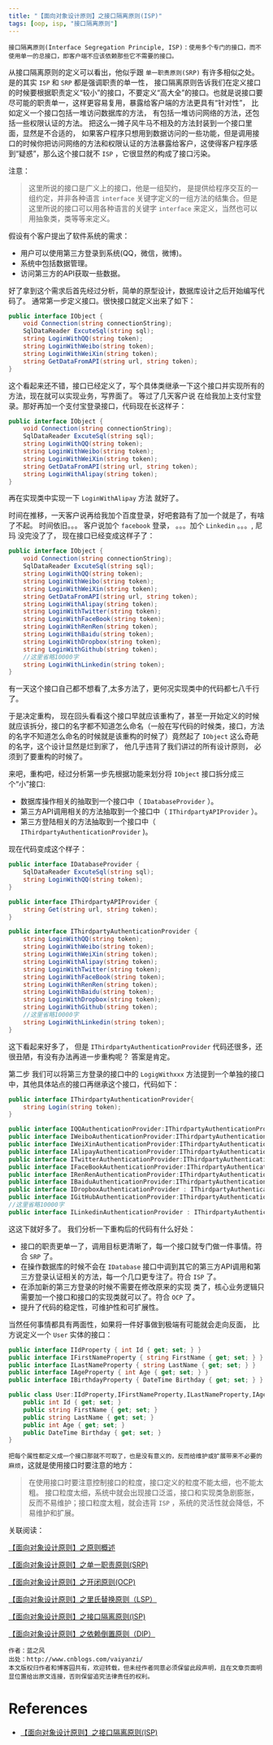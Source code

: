 ```yaml
---
title: "【面向对象设计原则】之接口隔离原则(ISP)"
tags: [oop, isp, "接口隔离原则"]
---
```


`接口隔离原则(Interface Segregation Principle, ISP)：使用多个专门的接口，而不使用单一的总接口，即客户端不应该依赖那些它不需要的接口。`

从接口隔离原则的定义可以看出，他似乎跟 `单一职责原则(SRP)` 有许多相似之处。 是的其实 `ISP` 和 `SRP` 都是强调职责的单一性， 接口隔离原则告诉我们在定义接口的时候要根据职责定义“较小”的接口，不要定义“高大全”的接口。也就是说接口要尽可能的职责单一，这样更容易复用，暴露给客户端的方法更具有“针对性”， 比如定义一个接口包括一堆访问数据库的方法， 有包括一堆访问网络的方法，还包括一些权限认证的方法。 把这么一摊子风牛马不相及的方法封装到一个接口里面，显然是不合适的， 如果客户程序只想用到数据访问的一些功能，但是调用接口的时候你把访问网络的方法和权限认证的方法暴露给客户，这使得客户程序感到“疑惑”，那么这个接口就不 `ISP` ，它很显然的构成了接口污染。

注意：
> 这里所说的接口是广义上的接口，他是一组契约， 是提供给程序交互的一组约定，并非各种语言 `interface` 关键字定义的一组方法的结集合。但是这里所说的接口可以用各种语言的关键字 `interface` 来定义，当然也可以用抽象类，类等等来定义。

假设有个客户提出了软件系统的需求：

- 用户可以使用第三方登录到系统(QQ，微信，微博)。
- 系统中包括数据管理。
- 访问第三方的API获取一些数据。

好了拿到这个需求后首先经过分析，简单的原型设计，数据库设计之后开始编写代码了。 通常第一步定义接口。很快接口就定义出来了如下：

```c#
public interface IObject {
    void Connection(string connectionString);
    SqlDataReader ExcuteSql(string sql);
    string LoginWithQQ(string token);
    string LoginWithWeibo(string token);
    string LoginWithWeiXin(string token);
    string GetDataFromAPI(string url, string token);
}
```

这个看起来还不错，接口已经定义了，写个具体类继承一下这个接口并实现所有的方法，现在就可以实现业务，写界面了。 等过了几天客户说 在给我加上支付宝登录。那好再加一个支付宝登录接口，代码现在长这样子：

```c#
public interface IObject {
    void Connection(string connectionString);
    SqlDataReader ExcuteSql(string sql);
    string LoginWithQQ(string token);
    string LoginWithWeibo(string token);
    string LoginWithWeiXin(string token);
    string GetDataFromAPI(string url, string token);
    string LoginWithAlipay(string token);
}
```

再在实现类中实现一下 `LoginWithAlipay` 方法 就好了。

时间在推移，一天客户说再给我加个百度登录，好吧套路有了加一个就是了，有啥了不起。 时间依旧。。。 客户说加个 `facebook` 登录， 。。。加个 `Linkedin` 。。。, 尼玛 没完没了了， 现在接口已经变成这样子了：

```c#
public interface IObject {
    void Connection(string connectionString);
    SqlDataReader ExcuteSql(string sql);
    string LoginWithQQ(string token);
    string LoginWithWeibo(string token);
    string LoginWithWeiXin(string token);
    string GetDataFromAPI(string url, string token);
    string LoginWithAlipay(string token);
    string LoginWithTwitter(string token);
    string LoginWithFaceBook(string token);
    string LoginWithRenRen(string token);
    string LoginWithBaidu(string token);
    string LoginWithDropbox(string token);
    string LoginWithGithub(string token);
    //这里省略10000字
    string LoginWithLinkedin(string token);
}
```

有一天这个接口自己都不想看了,太多方法了，更何况实现类中的代码都七八千行了。

于是决定重构， 现在回头看看这个接口早就应该重构了，甚至一开始定义的时候就应该拆分，接口的名字都不知道怎么命名（一般在写代码的时候类，接口，方法的名字不知道怎么命名的时候就是该重构的时候了）竟然起了 `IObject` 这么奇葩的名字，这个设计显然是烂到家了， 他几乎违背了我们讲过的所有设计原则， 必须到了要重构的时候了。

来吧，重构吧，经过分析第一步先根据功能来划分将 `IObject` 接口拆分成三个“小”接口:

- 数据库操作相关的抽取到一个接口中（ `IDatabaseProvider` ）。
- 第三方API调用相关的方法抽取到一个接口中（ `IThirdpartyAPIProvider` ）。
- 第三方登陆相关的方法抽取到一个接口中（ `IThirdpartyAuthenticationProvider` )。

现在代码变成这个样子：

```c#
public interface IDatabaseProvider {
    SqlDataReader ExcuteSql(string sql);
    string LoginWithQQ(string token);
}

public interface IThirdpartyAPIProvider {
    string Get(string url, string token);
}

public interface IThirdpartyAuthenticationProvider {
    string LoginWithQQ(string token);
    string LoginWithWeibo(string token);
    string LoginWithWeiXin(string token);
    string LoginWithAlipay(string token);
    string LoginWithTwitter(string token);
    string LoginWithFaceBook(string token);
    string LoginWithRenRen(string token);
    string LoginWithBaidu(string token);
    string LoginWithDropbox(string token);
    string LoginWithGithub(string token);
    //这里省略10000字
    string LoginWithLinkedin(string token);
}
```

这下看起来好多了， 但是 `IThirdpartyAuthenticationProvider` 代码还很多，还很丑陋，有没有办法再进一步重构呢？ 答案是肯定。 

第二步 我们可以将第三方登录的接口中的 `LogigWithxxx` 方法提到一个单独的接口中，其他具体站点的接口再继承这个接口，代码如下：

```c#
public interface IThirdpartyAuthenticationProvider{
    string Login(string token);
}

public interface IQQAuthenticationProvider:IThirdpartyAuthenticationProvider{}
public interface IWeiboAuthenticationProvider:IThirdpartyAuthenticationProvider{}
public interface IWeiXinAuthenticationProvider:IThirdpartyAuthenticationProvider{}
public interface IAlipayAuthenticationProvider:IThirdpartyAuthenticationProvider{}
public interface ITwitterAuthenticationProvider:IThirdpartyAuthenticationProvider{}
public interface IFaceBookAuthenticationProvider:IThirdpartyAuthenticationProvider{}
public interface IRenRenAuthenticationProvider:IThirdpartyAuthenticationProvider{}
public interface IBaiduAuthenticationProvider:IThirdpartyAuthenticationProvider{}
public interface IDropboxAuthenticationProvider : IThirdpartyAuthenticationProvider { }
public interface IGitHubAuthenticationProvider:IThirdpartyAuthenticationProvider{}
//这里省略10000字
public interface ILinkedinAuthenticationProvider : IThirdpartyAuthenticationProvider { }
```

这这下就好多了。 我们分析一下重构后的代码有什么好处：

- 接口的职责更单一了，调用目标更清晰了，每一个接口就专门做一件事情。符合 `SRP` 了。
- 在操作数据库的时候不会在 `IDatabase` 接口中调到其它的第三方API调用和第三方登录认证相关的方法，每一个几口更专注了。符合 `ISP` 了。
- 在添加新的第三方登录的时候不需要在修改原来的实现 类了，核心业务逻辑只需要加一个接口和接口的实现类就可以了。符合 `OCP` 了。
- 提升了代码的稳定性，可维护性和可扩展性。

当然任何事情都具有两面性，如果将一件好事做到极端有可能就会走向反面， 比方说定义一个 `User` 实体的接口：

```c#
public interface IIdProperty { int Id { get; set; } }
public interface IFirstNameProperty { string FirstName { get; set; } }
public interface ILastNameProperty { string LastName { get; set; } }
public interface IAgeProperty { int Age { get; set; } }
public interface IBirthdayProperty { DateTime Birthday { get; set; } }

public class User:IIdProperty,IFirstNameProperty,ILastNameProperty,IAgeProperty,IBirthdayProperty {
    public int Id { get; set; }
    public string FirstName { get; set; }
    public string LastName { get; set; }
    public int Age { get; set; }
    public DateTime Birthday { get; set; }
}
```

`把每个属性都定义成一个接口那就不可取了，也是没有意义的，反而给维护或扩展带来不必要的麻烦`，这就是使用接口时要注意的地方：

> 在使用接口时要注意控制接口的粒度，接口定义的粒度不能太细，也不能太粗。 接口粒度太细，系统中就会出现接口泛滥，接口和实现类急剧膨胀，反而不易维护；接口粒度太粗，就会违背 `ISP` ，系统的灵活性就会降低，不易维护和扩展。

关联阅读：

[【面向对象设计原则】之原则概述](../oop-0/)

[【面向对象设计原则】之单一职责原则(SRP)](../oop-1-srp/)

[【面向对象设计原则】之开闭原则(OCP)](../oop-2-ocp/)

[【面向对象设计原则】之里氏替换原则（LSP）](../oop-3-lsp/)

[【面向对象设计原则】之接口隔离原则(ISP)](../oop-4-isp/)

[【面向对象设计原则】之依赖倒置原则（DIP）](../oop-5-dip/)

```
作者：蓝之风
出处：http://www.cnblogs.com/vaiyanzi/
本文版权归作者和博客园共有，欢迎转载，但未经作者同意必须保留此段声明，且在文章页面明显位置给出原文连接，否则保留追究法律责任的权利。
```

# References

- [【面向对象设计原则】之接口隔离原则(ISP)](https://www.cnblogs.com/vaiyanzi/p/6913529.html)
